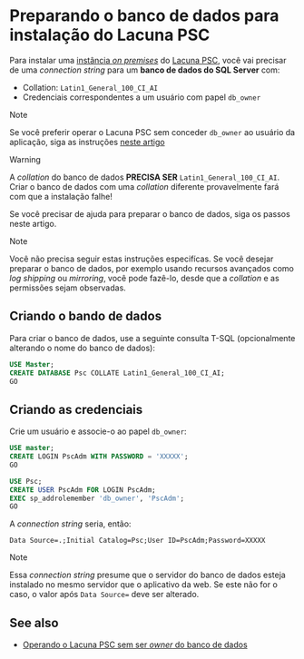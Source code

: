 ﻿# Preparando o banco de dados para instalação do Lacuna PSC

Para instalar uma [instância *on premises*](index.md) do [Lacuna PSC](../index.md), você vai precisar de uma *connection string* para um **banco de dados do SQL Server** com:

* Collation: `Latin1_General_100_CI_AI`
* Credenciais correspondentes a um usuário com papel `db_owner`

> [!NOTE]
> Se você preferir operar o Lacuna PSC sem conceder `db_owner` ao usuário da aplicação, siga as instruções [neste artigo](unprivileged-db-user.md)

> [!WARNING]
> A *collation* do banco de dados **PRECISA SER** `Latin1_General_100_CI_AI`. Criar o banco de dados com uma *collation* diferente provavelmente fará com que a instalação falhe!

Se você precisar de ajuda para preparar o banco de dados, siga os passos neste artigo.

> [!NOTE]
> Você não precisa seguir estas instruções especifícas. Se você desejar preparar o banco de dados,
> por exemplo usando recursos avançados como *log shipping* ou *mirroring*, você pode fazê-lo, desde que a *collation* e as permissões sejam observadas.

## Criando o bando de dados

Para criar o banco de dados, use a seguinte consulta T-SQL (opcionalmente alterando o nome do banco de dados):

```sql
USE Master;
CREATE DATABASE Psc COLLATE Latin1_General_100_CI_AI;
GO
```

## Criando as credenciais 

Crie um usuário e associe-o ao papel `db_owner`:

```sql
USE master;
CREATE LOGIN PscAdm WITH PASSWORD = 'XXXXX';
GO

USE Psc;
CREATE USER PscAdm FOR LOGIN PscAdm;
EXEC sp_addrolemember 'db_owner', 'PscAdm';
GO
```

A *connection string* seria, então:

```
Data Source=.;Initial Catalog=Psc;User ID=PscAdm;Password=XXXXX
```

> [!NOTE]
> Essa *connection string* presume que o servidor do banco de dados esteja instalado no mesmo servidor que o aplicativo da web. Se este não for o caso,
> o valor após `Data Source=` deve ser alterado.

## See also

* [Operando o Lacuna PSC sem ser *owner* do banco de dados](unprivileged-db-user.md)
